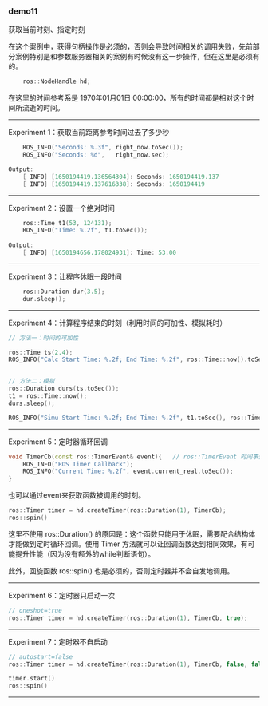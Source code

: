 ### demo11

获取当前时刻、指定时刻

在这个案例中，获得句柄操作是必须的，否则会导致时间相关的调用失败，先前部分案例特别是和参数服务器相关的案例有时候没有这一步操作，但在这里是必须有的。
```cpp
	ros::NodeHandle hd;
```
在这里的时间参考系是 1970年01月01日 00:00:00，所有的时间都是相对这个时间所流逝的时间。

-----

Experiment 1：获取当前距离参考时间过去了多少秒
```cpp
	ROS_INFO("Seconds: %.3f", right_now.toSec());
	ROS_INFO("Seconds: %d",   right_now.sec);

Output:
	[ INFO] [1650194419.136564304]: Seconds: 1650194419.137
	[ INFO] [1650194419.137616338]: Seconds: 1650194419
```

---

Experiment 2：设置一个绝对时间
```cpp
	ros::Time t1(53, 124131);
	ROS_INFO("Time: %.2f", t1.toSec());
	
Output:
	[ INFO] [1650194656.178024931]: Time: 53.00
```

------

Experiment 3：让程序休眠一段时间
```cpp
	ros::Duration dur(3.5);
	dur.sleep();
```

--------

Experiment 4：计算程序结束的时刻（利用时间的可加性、模拟耗时）
```cpp
// 方法一：时间的可加性

ros::Time ts(2.4);
ROS_INFO("Calc Start Time: %.2f; End Time: %.2f", ros::Time::now().toSec(), t1.toSec() + ts.toSec());


// 方法二：模拟
ros::Duration durs(ts.toSec());
t1 = ros::Time::now();
durs.sleep();

ROS_INFO("Simu Start Time: %.2f; End Time: %.2f", t1.toSec(), ros::Time::now().toSec());
```

---------

Experiment 5：定时器循环回调
```cpp
void TimerCb(const ros::TimerEvent& event){   // ros::TimerEvent 时间事件
	ROS_INFO("ROS Timer Callback");
	ROS_INFO("Current Time: %.2f", event.current_real.toSec());
}
```
也可以通过event来获取函数被调用的时刻。

```cpp
ros::Timer timer = hd.createTimer(ros::Duration(1), TimerCb);
ros::spin()
```

这里不使用 ros::Duration() 的原因是：这个函数只能用于休眠，需要配合结构体才能做到定时循环回调。使用 Timer 方法就可以让回调函数达到相同效果，有可能提升性能（因为没有额外的while判断语句）。

此外，回旋函数 ros::spin() 也是必须的，否则定时器并不会自发地调用。

------

Experiment 6：定时器只启动一次
```cpp
// oneshot=true
ros::Timer timer = hd.createTimer(ros::Duration(1), TimerCb, true);
```

---------

Experiment 7：定时器不自启动
```cpp
// autostart=false
ros::Timer timer = hd.createTimer(ros::Duration(1), TimerCb, false, false);

timer.start()
ros::spin()
```

-----

